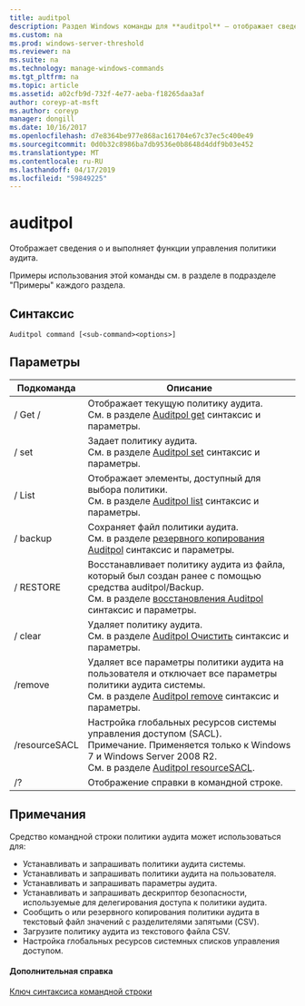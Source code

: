 ```yaml
---
title: auditpol
description: Раздел Windows команды для **auditpol** — отображает сведения о и выполняет функции управления политики аудита.
ms.custom: na
ms.prod: windows-server-threshold
ms.reviewer: na
ms.suite: na
ms.technology: manage-windows-commands
ms.tgt_pltfrm: na
ms.topic: article
ms.assetid: a02cfb9d-732f-4e77-aeba-f18265daa3af
author: coreyp-at-msft
ms.author: coreyp
manager: dongill
ms.date: 10/16/2017
ms.openlocfilehash: d7e8364be977e868ac161704e67c37ec5c400e49
ms.sourcegitcommit: 0d0b32c8986ba7db9536e0b8648d4ddf9b03e452
ms.translationtype: MT
ms.contentlocale: ru-RU
ms.lasthandoff: 04/17/2019
ms.locfileid: "59849225"
---
```

# <a name="auditpol"></a>auditpol



Отображает сведения о и выполняет функции управления политики аудита.

Примеры использования этой команды см. в разделе в подразделе "Примеры" каждого раздела.

## <a name="syntax"></a>Синтаксис

```
Auditpol command [<sub-command><options>]
```

## <a name="parameters"></a>Параметры

|Подкоманда|Описание|
|-----------|-----------|
|/ Get /|Отображает текущую политику аудита.</br>См. в разделе [Auditpol get](auditpol-get.md) синтаксис и параметры.|
|/ set|Задает политику аудита.</br>См. в разделе [Auditpol set](auditpol-set.md) синтаксис и параметры.|
|/ List|Отображает элементы, доступный для выбора политики.</br>См. в разделе [Auditpol list](auditpol-list.md) синтаксис и параметры.|
|/ backup|Сохраняет файл политики аудита.</br>См. в разделе [резервного копирования Auditpol](auditpol-backup.md) синтаксис и параметры.|
|/ RESTORE|Восстанавливает политику аудита из файла, который был создан ранее с помощью средства auditpol/Backup.</br>См. в разделе [восстановления Auditpol](auditpol-restore.md) синтаксис и параметры.|
|/ clear|Удаляет политику аудита.</br>См. в разделе [Auditpol Очистить](auditpol-clear.md) синтаксис и параметры.|
|/remove|Удаляет все параметры политики аудита на пользователя и отключает все параметры политики аудита системы.</br>См. в разделе [Auditpol remove](auditpol-remove.md) синтаксис и параметры.|
|/resourceSACL|Настройка глобальных ресурсов системы управления доступом (SACL).</br>Примечание. Применяется только к Windows 7 и Windows Server 2008 R2.</br>См. в разделе [Auditpol resourceSACL](auditpol-resourcesacl.md).|
|/?|Отображение справки в командной строке.|

## <a name="remarks"></a>Примечания

Средство командной строки политики аудита может использоваться для:
-   Устанавливать и запрашивать политики аудита системы.
-   Устанавливать и запрашивать политики аудита на пользователя.
-   Устанавливать и запрашивать параметры аудита.
-   Устанавливать и запрашивать дескриптор безопасности, используемые для делегирования доступа к политики аудита.
-   Сообщить о или резервного копирования политики аудита в текстовый файл значений с разделителями запятыми (CSV).
-   Загрузите политику аудита из текстового файла CSV.
-   Настройка глобальных ресурсов системных списков управления доступом.

#### <a name="additional-references"></a>Дополнительная справка

[Ключ синтаксиса командной строки](command-line-syntax-key.md)